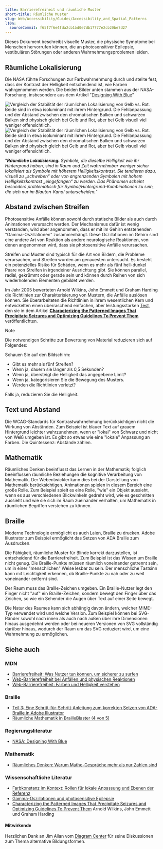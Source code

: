 ```yaml
---
title: Barrierefreiheit und räumliche Muster
short-title: Räumliche Muster
slug: Web/Accessibility/Guides/Accessibility_and_Spatial_Patterns
l10n:
  sourceCommit: f65f7f6e4fda2cb1bd0e7db17777e2cb20be7d27
---
```


Dieses Dokument beschreibt visuelle Muster, die physische Symptome bei Menschen hervorrufen können, die an photosensitiver Epilepsie, vestibulären Störungen oder anderen Wahrnehmungsproblemen leiden.

## Räumliche Lokalisierung

Die NASA führte Forschungen zur Farbwahrnehmung durch und stellte fest, dass der Kontrast der Helligkeit entscheidend ist, wie Farben wahrgenommen werden. Die beiden Bilder unten stammen aus der NASA-Forschung, insbesondere aus dem Artikel "[Designing With Blue](https://colorusage.arc.nasa.gov/blue_2.php)"

![Vergleich der Stabilität der räumlichen Lokalisierung von Gelb vs. Rot. Beide sind in etwa isoluminant mit ihrem Hintergrund. Die Fehlanpassung und der Abstand zwischen den chromatischen Balken und schwarzen Balken sind physisch gleich bei Gelb und Rot, aber bei Gelb visuell viel weniger offensichtlich.](yellow_edge_3.gif) ![Vergleich der Stabilität der räumlichen Lokalisierung von Gelb vs. Rot. Beide sind in etwa isoluminant mit ihrem Hintergrund. Die Fehlanpassung und der Abstand zwischen den chromatischen Balken und schwarzen Balken sind physisch gleich bei Gelb und Rot, aber bei Gelb visuell viel weniger offensichtlich.](yellow_edge_4.gif)

"_**Räumliche Lokalisierung.** Symbole, die dieselbe Helligkeit wie ihr Hintergrund haben, sind in Raum und Zeit wahrnehmbar weniger sicher lokalisiert als Symbole mit höherem Helligkeitskontrast. Sie tendieren dazu, visuell zu „schweben“ oder von angrenzenden Symbolen mit hohem Helligkeitskontrast „eingefangen“ zu werden. Das Phänomen scheint besonders problematisch für Symbol/Hintergrund-Kombinationen zu sein, die sich nur im Blauton-Kanal unterscheiden._"

## Abstand zwischen Streifen

Photosensitive Anfälle können sowohl durch statische Bilder als auch durch Animationen verursacht werden. Der Mechanismus dafür ist wenig verstanden, wird aber angenommen, dass er mit im Gehirn entstehenden "Gamma-Oszillationen" zusammenhängt. Diese Oszillationen im Gehirn sind eine andere Art von Reaktion als andere neurologische Reaktionen, von denen angenommen wird, dass sie photosensitive Anfälle verursachen.

Streifen und Muster sind typisch für die Art von Bildern, die Probleme verursachen, und Streifen wurden am genauesten untersucht. Es besteht ein potenzielles Risiko für Schäden, wenn es mehr als fünf hell-dunkel Paare von Streifen in irgendeiner Ausrichtung gibt. Sie können parallel, radial, gekrümmt oder gerade sein und können durch Reihen von sich wiederholenden Elementen gebildet werden.

Im Jahr 2005 bewerteten Arnold Wilkins, John Emmett und Graham Harding die Richtlinien zur Charakterisierung von Mustern, die Anfälle auslösen können. Sie überarbeiteten die Richtlinien in ihrem wesentlichen Kern und entwickelten einen überraschend einfachen, aber leistungsstarken [Test](https://onlinelibrary.wiley.com/doi/full/10.1111/j.1528-1167.2005.01405.x), den sie in dem Artikel **[Characterizing the Patterned Images That Precipitate Seizures and Optimizing Guidelines To Prevent Them](https://onlinelibrary.wiley.com/doi/full/10.1111/j.1528-1167.2005.01405.x)** veröffentlichten.

> [!NOTE]
> Die notwendigen Schritte zur Bewertung von Material reduzieren sich auf Folgendes:
>
> Schauen Sie auf den Bildschirm:
>
> - Gibt es mehr als fünf Streifen?
> - Wenn ja, dauern sie länger als 0,5 Sekunden?
> - Wenn ja, übersteigt die Helligkeit das angegebene Limit?
> - Wenn ja, kategorisieren Sie die Bewegung des Musters.
> - Werden die Richtlinien verletzt?
>
> Falls ja, reduzieren Sie die Helligkeit.

## Text und Abstand

Die WCAG-Standards für Kontrastwahrnehmung berücksichtigen nicht die Wirkung von Abständen. Zum Beispiel ist blauer Text auf grauem Hintergrund leichter wahrzunehmen, wenn er "lokal" von Schwarz und nicht von Weiß umgeben ist. Es gibt so etwas wie eine "lokale" Anpassung an Farben. Die Quintessenz: Abstände zählen.

## Mathematik

Räumliches Denken beeinflusst das Lernen in der Mathematik; folglich beeinflussen räumliche Beziehungen die kognitive Verarbeitung von Mathematik. Der Webentwickler kann dies bei der Darstellung von Mathematik berücksichtigen. Animationen spielen in diesem Bereich eine große Rolle. Zum Beispiel spielt es eine Rolle, "wie" ein Objekt aussieht, wenn es aus verschiedenen Blickwinkeln gedreht wird, wie es geschnitten aussieht und wie sie sich im Raum zueinander verhalten, um Mathematik in räumlichen Begriffen verstehen zu können.

## Braille

Moderne Technologie ermöglicht es auch Laien, Braille zu drucken. Adobe Illustrator zum Beispiel ermöglicht das Setzen von ADA Braille zum Ausdrucken.

Die Fähigkeit, räumliche Muster für Blinde korrekt darzustellen, ist entscheidend für die Barrierefreiheit. Zum Beispiel ist das Wissen um Braille nicht genug. Die Braille-Punkte müssen räumlich voneinander getrennt sein, um in einer "menschlichen" Weise lesbar zu sein. Der menschliche Tastsinn kann mit Leichtigkeit erkennen, ob Braille-Punkte zu nah oder zu weit voneinander entfernt sind.

Der Raum muss das Braille-Zeichen umgeben. Ein Braille-Nutzer legt den Finger nicht "auf" ein Braille-Zeichen, sondern bewegt den Finger über das Zeichen, so wie ein Sehender die Augen über Text auf einer Seite bewegt.

Die Natur des Raumes kann sich abhängig davon ändern, welcher MIME-Typ verwendet wird und welche Version. Zum Beispiel können bei SVG-Ränder sowohl nach innen als auch nach außen über ihre Dimensionen hinaus ausgedehnt werden oder bei neueren Versionen von SVG vollständig darüber hinaus, wodurch der Raum um das SVG reduziert wird, um eine Wahrnehmung zu ermöglichen.

## Siehe auch

### MDN

- [Barrierefreiheit: Was Nutzer tun können, um sicherer zu surfen](/de/docs/Web/Accessibility/Accessibility:_What_users_can_to_to_browse_safely)
- [Web-Barrierefreiheit bei Anfällen und physischen Reaktionen](/de/docs/Web/Accessibility/Guides/Seizure_disorders)
- [Web-Barrierefreiheit: Farben und Helligkeit verstehen](/de/docs/Web/Accessibility/Guides/Colors_and_Luminance)

### Braille

- [Teil 3: Eine Schritt-für-Schritt-Anleitung zum korrekten Setzen von ADA-Braille in Adobe Illustrator](https://www.tinkeringmonkey.com/guides/ada-signage/a-step-by-step-guide-to-typesetting-ada-braille-correctly-in-adobe-illustrator/)
- [Räumliche Mathematik in BrailleBlaster (4 von 5)](https://www.youtube.com/watch?v=yz9vefDsj1g)

### Regierungsliteratur

- [NASA: Designing With Blue](https://colorusage.arc.nasa.gov/blue_2.php)

### Mathematik

- [Räumliches Denken: Warum Mathe-Gespräche mehr als nur Zahlen sind](https://dreme.stanford.edu/news/spatial-reasoning-why-math-talk-is-about-more-than-numbers/)

### Wissenschaftliche Literatur

- [Farbkonstanz im Kontext: Rollen für lokale Anpassung und Ebenen der Referenz](https://jov.arvojournals.org/article.aspx?articleid=2192799)
- [Gamma-Oszillationen und photosensitive Epilepsie](https://www.sciencedirect.com/science/article/pii/S0960982217304062?via%3Dihub)
- [Characterizing the Patterned Images That Precipitate Seizures and Optimizing Guidelines To Prevent Them](https://onlinelibrary.wiley.com/doi/epdf/10.1111/j.1528-1167.2005.01405.x) Arnold Wilkins, John Emmett und Graham Harding

#### Mitwirkende

Herzlichen Dank an Jim Allan vom [Diagram Center](http://diagramcenter.org/) für seine Diskussionen zum Thema alternative Bildungsformen.
